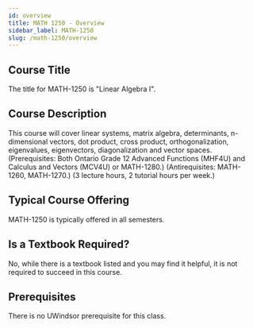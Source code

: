 ```yaml
---
id: overview
title: MATH 1250 - Overview
sidebar_label: MATH-1250
slug: /math-1250/overview
---
```


## Course Title

The title for MATH-1250 is "Linear Algebra I".

## Course Description

This course will cover linear systems, matrix algebra, determinants, n-dimensional vectors, dot product, cross product, orthogonalization, eigenvalues, eigenvectors, diagonalization and vector spaces. (Prerequisites: Both Ontario Grade 12 Advanced Functions (MHF4U) and Calculus and Vectors (MCV4U) or MATH-1280.) (Antirequisites: MATH-1260, MATH-1270.) (3 lecture hours, 2 tutorial hours per week.)

## Typical Course Offering

MATH-1250 is typically offered in all semesters.

## Is a Textbook Required?

No, while there is a textbook listed and you may find it helpful, it is not required to succeed in this course.

## Prerequisites

There is no UWindsor prerequisite for this class.

